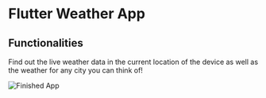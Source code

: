 # Flutter Weather App

## Functionalities

  Find out the live weather data in the current location of the device as well as the weather for any city you can think of!

![Finished App](https://github.com/raiprakhar/Flutter-Weather-App/Images/clima-demo.gif)


